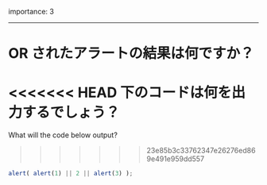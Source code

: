 importance: 3

---

# OR されたアラートの結果は何ですか？

<<<<<<< HEAD
下のコードは何を出力するでしょう？
=======
What will the code below output?
>>>>>>> 23e85b3c33762347e26276ed869e491e959dd557

```js
alert( alert(1) || 2 || alert(3) );
```
